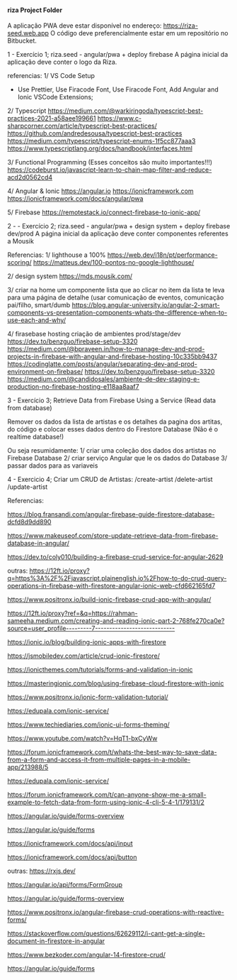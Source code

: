 #### riza Project Folder

A aplicação PWA deve estar disponível no endereço: https://riza-seed.web.app
O código deve preferencialmente estar em um repositório no Bitbucket.

1 - Exercício 1;  riza.seed - angular/pwa + deploy firebase
A página inicial da aplicação deve conter o logo da Riza.

referencias:
1/ VS Code Setup
- Use Prettier, Use Firacode Font, Use Firacode Font, Add Angular and Ionic VSCode Extensions;

2/ Typescript
https://medium.com/@warkiringoda/typescript-best-practices-2021-a58aee199661
https://www.c-sharpcorner.com/article/typescript-best-practices/
https://github.com/andredesousa/typescript-best-practices
https://medium.com/typescript/typescript-enums-1f5cc877aaa3
https://www.typescriptlang.org/docs/handbook/interfaces.html

3/ Functional Programming (Esses conceitos são muito importantes!!!)
https://codeburst.io/javascript-learn-to-chain-map-filter-and-reduce-acd2d0562cd4

4/ Angular & Ionic
https://angular.io
https://ionicframework.com
https://ionicframework.com/docs/angular/pwa

5/ Firebase
https://remotestack.io/connect-firebase-to-ionic-app/

2 - - Exercício 2; riza.seed - angular/pwa + design system + deploy firebase dev/prod
A página inicial da aplicação deve conter componentes referentes a Mousik

Referencias:
1/ lighthouse a 100%
https://web.dev/i18n/pt/performance-scoring/
https://matteus.dev/100-pontos-no-google-lighthouse/

2/ design system
https://mds.mousik.com/

3/ criar na home um componente lista que ao clicar no item da lista te leva para uma página de detalhe (usar comunicação de eventos, comunicação pai/filho, smart/dumb
https://blog.angular-university.io/angular-2-smart-components-vs-presentation-components-whats-the-difference-when-to-use-each-and-why/

4/ firasebase hosting criação de ambientes prod/stage/dev
https://dev.to/benzguo/firebase-setup-3320
https://medium.com/@bpraveen.in/how-to-manage-dev-and-prod-projects-in-firebase-with-angular-and-firebase-hosting-10c335bb9437
https://codinglatte.com/posts/angular/separating-dev-and-prod-environment-on-firebase/
https://dev.to/benzguo/firebase-setup-3320
https://medium.com/@candidosales/ambiente-de-dev-staging-e-production-no-firebase-hosting-e118aa8aaf7

3 - Exercício 3; Retrieve Data from Firebase Using a Service (Read data from database)

Remover os dados da lista de artistas e os detalhes da pagina dos artitas, do código e colocar esses dados dentro do Firestore Database (Não é o realtime database!)

Ou seja resumidamente:
1/ criar uma coleção dos dados dos artistas no Firebase Database
2/ criar serviço Angular que le os dados do Database
3/ passar dados para as variaveis

4 - Exercicio 4; Criar um CRUD de Artistas:
/create-artist
/delete-artist
/update-artist

Referencias:

https://blog.fransandi.com/angular-firebase-guide-firestore-database-dcfd8d9dd890

https://www.makeuseof.com/store-update-retrieve-data-from-firebase-database-in-angular/

https://dev.to/coly010/building-a-firebase-crud-service-for-angular-2629

outras:
https://12ft.io/proxy?q=https%3A%2F%2Fjavascript.plainenglish.io%2Fhow-to-do-crud-query-operations-in-firebase-with-firestore-angular-ionic-web-cfd662165fd7

https://www.positronx.io/build-ionic-firebase-crud-app-with-angular/

https://12ft.io/proxy?ref=&q=https://rahman-sameeha.medium.com/creating-and-reading-ionic-part-2-768fe270ca0e?source=user_profile---------7----------------------------

https://ionic.io/blog/building-ionic-apps-with-firestore

https://jsmobiledev.com/article/crud-ionic-firestore/

https://ionicthemes.com/tutorials/forms-and-validation-in-ionic

https://masteringionic.com/blog/using-firebase-cloud-firestore-with-ionic

https://www.positronx.io/ionic-form-validation-tutorial/

https://edupala.com/ionic-service/

https://www.techiediaries.com/ionic-ui-forms-theming/

https://www.youtube.com/watch?v=HqT1-bxCyWw

https://forum.ionicframework.com/t/whats-the-best-way-to-save-data-from-a-form-and-access-it-from-multiple-pages-in-a-mobile-app/213988/5

https://edupala.com/ionic-service/

https://forum.ionicframework.com/t/can-anyone-show-me-a-small-example-to-fetch-data-from-form-using-ionic-4-cli-5-4-1/179131/2

https://angular.io/guide/forms-overview

https://angular.io/guide/forms

https://ionicframework.com/docs/api/input

https://ionicframework.com/docs/api/button

outras:
https://rxjs.dev/

https://angular.io/api/forms/FormGroup

https://angular.io/guide/forms-overview

https://www.positronx.io/angular-firebase-crud-operations-with-reactive-forms/

https://stackoverflow.com/questions/62629112/i-cant-get-a-single-document-in-firestore-in-angular

https://www.bezkoder.com/angular-14-firestore-crud/

https://angular.io/guide/forms
